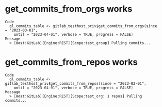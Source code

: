 # get_commits_from_orgs works

    Code
      gl_commits_table <- gitlab_testhost_priv$get_commits_from_orgs(since = "2023-03-01",
        until = "2023-04-01", verbose = TRUE, progress = FALSE)
    Message
      > [Host:GitLab][Engine:REST][Scope:test_group] Pulling commits...

# get_commits_from_repos works

    Code
      gl_commits_table <- gitlab_testhost_priv$get_commits_from_repos(since = "2023-03-01",
        until = "2023-04-01", verbose = TRUE, progress = FALSE)
    Message
      > [Host:GitLab][Engine:REST][Scope:test_org: 1 repos] Pulling commits...

